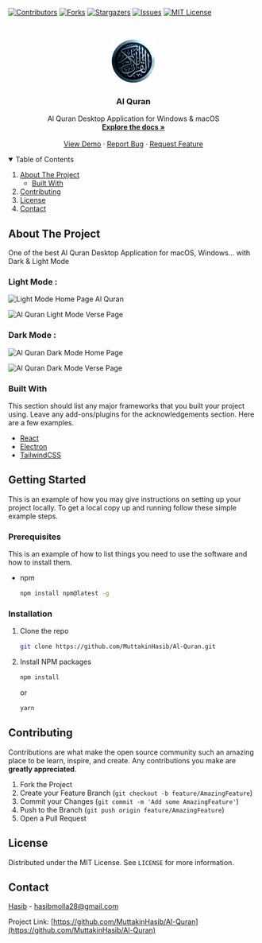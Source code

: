 
[![Contributors][contributors-shield]][contributors-url]
[![Forks][forks-shield]][forks-url]
[![Stargazers][stars-shield]][stars-url]
[![Issues][issues-shield]][issues-url]
[![MIT License][license-shield]][license-url]



<!-- PROJECT LOGO -->
<br />
<p align="center">
  <a href="https://github.com/MuttakinHasib/Al-Quran">
    <img src="images/logo.png" alt="" width="90" height="90">
  </a>

  <h3 align="center">Al Quran</h3>

  <p align="center">
    Al Quran Desktop Application for Windows & macOS
    <br />
    <a href="https://github.com/othneildrew/Best-README-Template"><strong>Explore the docs »</strong></a>
    <br />
    <br />
    <a href="https://github.com/othneildrew/Best-README-Template">View Demo</a>
    ·
    <a href="https://github.com/MuttakinHasib/Al-Quran/issues">Report Bug</a>
    ·
    <a href="https://github.com/MuttakinHasib/Al-Quran/issues">Request Feature</a>
  </p>
</p>



<!-- TABLE OF CONTENTS -->
<details open="open">
  <summary>Table of Contents</summary>
  <ol>
    <li>
      <a href="#about-the-project">About The Project</a>
      <ul>
        <li><a href="#built-with">Built With</a></li>
      </ul>
    </li>
<!-- <li>
      <a href="#getting-started">Getting Started</a>
      <ul>
        <li><a href="#prerequisites">Prerequisites</a></li>
        <li><a href="#installation">Installation</a></li>
      </ul>
    </li> -->
    <li><a href="#contributing">Contributing</a></li>
    <li><a href="#license">License</a></li>
    <li><a href="#contact">Contact</a></li>
  </ol>
</details>



<!-- ABOUT THE PROJECT -->
## About The Project

One of the best Al Quran Desktop Application for macOS, Windows... with Dark & Light Mode

### Light Mode : 

![Light Mode Home Page Al Quran](https://user-images.githubusercontent.com/44552983/103951424-d9f39500-5168-11eb-9fea-4851447cc317.png)

![Al Quran Light Mode Verse Page](https://user-images.githubusercontent.com/44552983/103951591-2dfe7980-5169-11eb-9c8c-0f556a2365e4.png)

### Dark Mode :

![Al Quran Dark Mode Home Page](https://user-images.githubusercontent.com/44552983/103951681-5be3be00-5169-11eb-81ef-4fbbecf2130c.png)

![Al Quran Dark Mode Verse Page](https://user-images.githubusercontent.com/44552983/103951765-7d44aa00-5169-11eb-88e4-5a164603a1c2.png)


### Built With

This section should list any major frameworks that you built your project using. Leave any add-ons/plugins for the acknowledgements section. Here are a few examples.
* [React](https://reactjs.org/)
* [Electron](https://www.electronjs.org/)
* [TailwindCSS](tailwindcss.com/)



<!-- GETTING STARTED -->
## Getting Started

This is an example of how you may give instructions on setting up your project locally.
To get a local copy up and running follow these simple example steps.

### Prerequisites

This is an example of how to list things you need to use the software and how to install them.
* npm
  ```sh
  npm install npm@latest -g
  ```

### Installation

1. Clone the repo
   ```sh
   git clone https://github.com/MuttakinHasib/Al-Quran.git
   ```
2. Install NPM packages
   ```sh
   npm install
   ```
   or
    ```sh
    yarn
   ```


<!-- CONTRIBUTING -->
## Contributing

Contributions are what make the open source community such an amazing place to be learn, inspire, and create. Any contributions you make are **greatly appreciated**.

1. Fork the Project
2. Create your Feature Branch (`git checkout -b feature/AmazingFeature`)
3. Commit your Changes (`git commit -m 'Add some AmazingFeature'`)
4. Push to the Branch (`git push origin feature/AmazingFeature`)
5. Open a Pull Request



<!-- LICENSE -->
## License

Distributed under the MIT License. See `LICENSE` for more information.



<!-- CONTACT -->
## Contact

[Hasib](https://facebook.com/hasibmolla28) - hasibmolla28@gmail.com

Project Link: [https://github.com/MuttakinHasib/Al-Quran](https://github.com/MuttakinHasib/Al-Quran)




<!-- MARKDOWN LINKS & IMAGES -->
<!-- https://www.markdownguide.org/basic-syntax/#reference-style-links -->
[contributors-shield]: https://img.shields.io/github/contributors/MuttakinHasib/Al-Quran.svg?style=for-the-badge
[contributors-url]: https://github.com/MuttakinHasib/Al-Quran/graphs/contributors
[forks-shield]: https://img.shields.io/github/forks/MuttakinHasib/Al-Quran.svg?style=for-the-badge
[forks-url]: https://github.com/MuttakinHasib/Al-Quran/network/members
[stars-shield]: https://img.shields.io/github/stars/MuttakinHasib/Al-Quran.svg?style=for-the-badge
[stars-url]: https://github.com/MuttakinHasib/Al-Quran/stargazers
[issues-shield]: https://img.shields.io/github/issues/MuttakinHasib/Al-Quran.svg?style=for-the-badge
[issues-url]: https://github.com/MuttakinHasib/Al-Quran/issues
[license-shield]: https://img.shields.io/github/license/MuttakinHasib/Al-Quran.svg?style=for-the-badge
[license-url]: https://github.com/MuttakinHasib/Al-Quran/blob/master/LICENSE.txt

